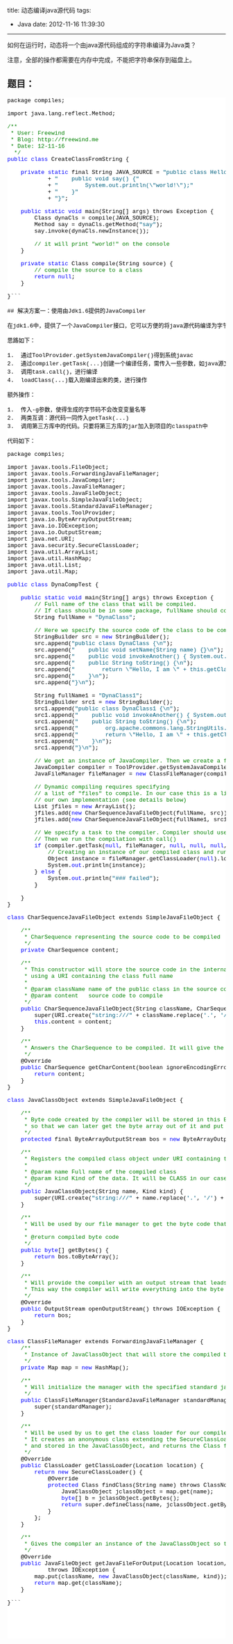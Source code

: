 title: 动态编译java源代码
tags:
  - Java
date: 2012-11-16 11:39:30
---

如何在运行时，动态将一个由java源代码组成的字符串编译为Java类？

注意，全部的操作都需要在内存中完成，不能把字符串保存到磁盘上。

## 题目：

<pre class="csharpcode">package compiles;

import java.lang.reflect.Method;

<span class="rem">/**</span>
<span class="rem"> * User: Freewind</span>
<span class="rem"> * Blog: http://freewind.me</span>
<span class="rem"> * Date: 12-11-16</span>
<span class="rem">  */</span>
<span class="kwrd">public</span> <span class="kwrd">class</span> CreateClassFromString {

    <span class="kwrd">private</span> <span class="kwrd">static</span> final String JAVA_SOURCE = <span class="str">"public class Hello {"</span>
            + <span class="str">"    public void say() {"</span>
            + <span class="str">"        System.out.println(\"world!\");"</span>
            + <span class="str">"    }"</span>
            + <span class="str">"}"</span>;

    <span class="kwrd">public</span> <span class="kwrd">static</span> <span class="kwrd">void</span> main(String[] args) throws Exception {
        Class dynaCls = compile(JAVA_SOURCE);
        Method say = dynaCls.getMethod(<span class="str">"say"</span>);
        say.invoke(dynaCls.newInstance());

        <span class="rem">// it will print "world!" on the console</span>
    }

    <span class="kwrd">private</span> <span class="kwrd">static</span> Class compile(String source) {
        <span class="rem">// compile the source to a class</span>
        <span class="kwrd">return</span> <span class="kwrd">null</span>;
    }

}```

## 解决方案一：使用由Jdk1.6提供的JavaCompiler

在jdk1.6中，提供了一个JavaCompiler接口，它可以方便的将java源代码编译为字节码。

思路如下：

1.  通过ToolProvider.getSystemJavaCompiler()得到系统javac
2.  通过compiler.getTask(...)创建一个编译任务，需传入一些参数，如java源文件等
3.  调用task.call()，进行编译
4.  loadClass(...)载入刚编译出来的类，进行操作

额外操作：

1.  传入-g参数，使得生成的字节码不会改变变量名等
2.  两类互调：源代码一同传入getTask(...)
3.  调用第三方库中的代码。只要将第三方库的jar加入到项目的classpath中

代码如下：

<pre class="csharpcode">package compiles;

import javax.tools.FileObject;
import javax.tools.ForwardingJavaFileManager;
import javax.tools.JavaCompiler;
import javax.tools.JavaFileManager;
import javax.tools.JavaFileObject;
import javax.tools.SimpleJavaFileObject;
import javax.tools.StandardJavaFileManager;
import javax.tools.ToolProvider;
import java.io.ByteArrayOutputStream;
import java.io.IOException;
import java.io.OutputStream;
import java.net.URI;
import java.security.SecureClassLoader;
import java.util.ArrayList;
import java.util.HashMap;
import java.util.List;
import java.util.Map;

<span class="kwrd">public</span> <span class="kwrd">class</span> DynaCompTest {

    <span class="kwrd">public</span> <span class="kwrd">static</span> <span class="kwrd">void</span> main(String[] args) throws Exception {
        <span class="rem">// Full name of the class that will be compiled.</span>
        <span class="rem">// If class should be in some package, fullName should contain it too (ex. "testpackage.DynaClass")</span>
        String fullName = <span class="str">"DynaClass"</span>;

        <span class="rem">// Here we specify the source code of the class to be compiled</span>
        StringBuilder src = <span class="kwrd">new</span> StringBuilder();
        src.append(<span class="str">"public class DynaClass {\n"</span>);
        src.append(<span class="str">"    public void setName(String name) {}\n"</span>);
        src.append(<span class="str">"    public void invokeAnother() { System.out.println(new DynaClass1()); }\n"</span>);
        src.append(<span class="str">"    public String toString() {\n"</span>);
        src.append(<span class="str">"        return \"Hello, I am \" + this.getClass().getSimpleName();\n"</span>);
        src.append(<span class="str">"    }\n"</span>);
        src.append(<span class="str">"}\n"</span>);

        String fullName1 = <span class="str">"DynaClass1"</span>;
        StringBuilder src1 = <span class="kwrd">new</span> StringBuilder();
        src1.append(<span class="str">"public class DynaClass1 {\n"</span>);
        src1.append(<span class="str">"    public void invokeAnother() { System.out.println(new DynaClass()); }\n"</span>);
        src1.append(<span class="str">"    public String toString() {\n"</span>);
        src1.append(<span class="str">"        org.apache.commons.lang.StringUtils.trim(\" a \");\n"</span>);
        src1.append(<span class="str">"        return \"Hello, I am \" + this.getClass().getSimpleName();\n"</span>);
        src1.append(<span class="str">"    }\n"</span>);
        src1.append(<span class="str">"}\n"</span>);

        <span class="rem">// We get an instance of JavaCompiler. Then we create a file manager (our custom implementation of it)</span>
        JavaCompiler compiler = ToolProvider.getSystemJavaCompiler();
        JavaFileManager fileManager = <span class="kwrd">new</span> ClassFileManager(compiler.getStandardFileManager(<span class="kwrd">null</span>, <span class="kwrd">null</span>, <span class="kwrd">null</span>));

        <span class="rem">// Dynamic compiling requires specifying</span>
        <span class="rem">// a list of "files" to compile. In our case this is a list containing one "file" which is in our case</span>
        <span class="rem">// our own implementation (see details below)</span>
        List<JavaFileObject> jfiles = <span class="kwrd">new</span> ArrayList<JavaFileObject>();
        jfiles.add(<span class="kwrd">new</span> CharSequenceJavaFileObject(fullName, src));
        jfiles.add(<span class="kwrd">new</span> CharSequenceJavaFileObject(fullName1, src1));

        <span class="rem">// We specify a task to the compiler. Compiler should use our file manager and our list of "files".</span>
        <span class="rem">// Then we run the compilation with call()</span>
        <span class="kwrd">if</span> (compiler.getTask(<span class="kwrd">null</span>, fileManager, <span class="kwrd">null</span>, <span class="kwrd">null</span>, <span class="kwrd">null</span>, jfiles).call()) {
            <span class="rem">// Creating an instance of our compiled class and running its toString() method</span>
            Object instance = fileManager.getClassLoader(<span class="kwrd">null</span>).loadClass(fullName1).newInstance();
            System.<span class="kwrd">out</span>.println(instance);
        } <span class="kwrd">else</span> {
            System.<span class="kwrd">out</span>.println(<span class="str">"### failed"</span>);
        }

    }
}

<span class="kwrd">class</span> CharSequenceJavaFileObject extends SimpleJavaFileObject {

    <span class="rem">/**</span>
<span class="rem">     * CharSequence representing the source code to be compiled</span>
<span class="rem">     */</span>
    <span class="kwrd">private</span> CharSequence content;

    <span class="rem">/**</span>
<span class="rem">     * This constructor will store the source code in the internal "content" variable and register it as a source code,</span>
<span class="rem">     * using a URI containing the class full name</span>
<span class="rem">     *</span>
<span class="rem">     * @param className name of the public class in the source code</span>
<span class="rem">     * @param content   source code to compile</span>
<span class="rem">     */</span>
    <span class="kwrd">public</span> CharSequenceJavaFileObject(String className, CharSequence content) {
        super(URI.create(<span class="str">"string:///"</span> + className.replace(<span class="str">'.'</span>, <span class="str">'/'</span>) + Kind.SOURCE.extension), Kind.SOURCE);
        <span class="kwrd">this</span>.content = content;
    }

    <span class="rem">/**</span>
<span class="rem">     * Answers the CharSequence to be compiled. It will give the source code stored in variable "content"</span>
<span class="rem">     */</span>
    @Override
    <span class="kwrd">public</span> CharSequence getCharContent(boolean ignoreEncodingErrors) {
        <span class="kwrd">return</span> content;
    }
}

<span class="kwrd">class</span> JavaClassObject extends SimpleJavaFileObject {

    <span class="rem">/**</span>
<span class="rem">     * Byte code created by the compiler will be stored in this ByteArrayOutputStream</span>
<span class="rem">     * so that we can later get the byte array out of it and put it in the memory as an instance of our class.</span>
<span class="rem">     */</span>
    <span class="kwrd">protected</span> final ByteArrayOutputStream bos = <span class="kwrd">new</span> ByteArrayOutputStream();

    <span class="rem">/**</span>
<span class="rem">     * Registers the compiled class object under URI containing the class full name</span>
<span class="rem">     *</span>
<span class="rem">     * @param name Full name of the compiled class</span>
<span class="rem">     * @param kind Kind of the data. It will be CLASS in our case</span>
<span class="rem">     */</span>
    <span class="kwrd">public</span> JavaClassObject(String name, Kind kind) {
        super(URI.create(<span class="str">"string:///"</span> + name.replace(<span class="str">'.'</span>, <span class="str">'/'</span>) + kind.extension), kind);
    }

    <span class="rem">/**</span>
<span class="rem">     * Will be used by our file manager to get the byte code that can be put into memory to instantiate our class</span>
<span class="rem">     *</span>
<span class="rem">     * @return compiled byte code</span>
<span class="rem">     */</span>
    <span class="kwrd">public</span> <span class="kwrd">byte</span>[] getBytes() {
        <span class="kwrd">return</span> bos.toByteArray();
    }

    <span class="rem">/**</span>
<span class="rem">     * Will provide the compiler with an output stream that leads to our byte array.</span>
<span class="rem">     * This way the compiler will write everything into the byte array that we will instantiate later</span>
<span class="rem">     */</span>
    @Override
    <span class="kwrd">public</span> OutputStream openOutputStream() throws IOException {
        <span class="kwrd">return</span> bos;
    }
}

<span class="kwrd">class</span> ClassFileManager extends ForwardingJavaFileManager {
    <span class="rem">/**</span>
<span class="rem">     * Instance of JavaClassObject that will store the compiled bytecode of our class</span>
<span class="rem">     */</span>
    <span class="kwrd">private</span> Map<String, JavaClassObject> map = <span class="kwrd">new</span> HashMap<String, JavaClassObject>();

    <span class="rem">/**</span>
<span class="rem">     * Will initialize the manager with the specified standard java file manager</span>
<span class="rem">     */</span>
    <span class="kwrd">public</span> ClassFileManager(StandardJavaFileManager standardManager) {
        super(standardManager);
    }

    <span class="rem">/**</span>
<span class="rem">     * Will be used by us to get the class loader for our compiled class.</span>
<span class="rem">     * It creates an anonymous class extending the SecureClassLoader which uses the byte code created by the compiler</span>
<span class="rem">     * and stored in the JavaClassObject, and returns the Class for it</span>
<span class="rem">     */</span>
    @Override
    <span class="kwrd">public</span> ClassLoader getClassLoader(Location location) {
        <span class="kwrd">return</span> <span class="kwrd">new</span> SecureClassLoader() {
            @Override
            <span class="kwrd">protected</span> Class<?> findClass(String name) throws ClassNotFoundException {
                JavaClassObject jclassObject = map.get(name);
                <span class="kwrd">byte</span>[] b = jclassObject.getBytes();
                <span class="kwrd">return</span> super.defineClass(name, jclassObject.getBytes(), 0, b.length);
            }
        };
    }

    <span class="rem">/**</span>
<span class="rem">     * Gives the compiler an instance of the JavaClassObject so that the compiler can write the byte code into it.</span>
<span class="rem">     */</span>
    @Override
    <span class="kwrd">public</span> JavaFileObject getJavaFileForOutput(Location location, String className, JavaFileObject.Kind kind, FileObject sibling)
            throws IOException {
        map.put(className, <span class="kwrd">new</span> JavaClassObject(className, kind));
        <span class="kwrd">return</span> map.get(className);
    }

}```
<style type="text/css">
.csharpcode, .csharpcode pre
{
	font-size: small;
	color: black;
	font-family: consolas, "Courier New", courier, monospace;
	background-color: #ffffff;
	/*white-space: pre;*/
}
.csharpcode pre { margin: 0em; }
.csharpcode .rem { color: #008000; }
.csharpcode .kwrd { color: #0000ff; }
.csharpcode .str { color: #006080; }
.csharpcode .op { color: #0000c0; }
.csharpcode .preproc { color: #cc6633; }
.csharpcode .asp { background-color: #ffff00; }
.csharpcode .html { color: #800000; }
.csharpcode .attr { color: #ff0000; }
.csharpcode .alt 
{
	background-color: #f4f4f4;
	width: 100%;
	margin: 0em;
}
.csharpcode .lnum { color: #606060; }</style>
<style type="text/css">
<p>.csharpcode, .csharpcode pre
{
	font-size: small;
	color: black;
	font-family: consolas, "Courier New", courier, monospace;
	background-color: #ffffff;
	/*white-space: pre;*/
}
.csharpcode pre { margin: 0em; }
.csharpcode .rem { color: #008000; }
.csharpcode .kwrd { color: #0000ff; }
.csharpcode .str { color: #006080; }
.csharpcode .op { color: #0000c0; }
.csharpcode .preproc { color: #cc6633; }
.csharpcode .asp { background-color: #ffff00; }
.csharpcode .html { color: #800000; }
.csharpcode .attr { color: #ff0000; }
.csharpcode .alt 
{
	background-color: #f4f4f4;
	width: 100%;
	margin: 0em;
}
.csharpcode .lnum { color: #606060; }</style>